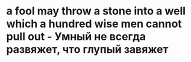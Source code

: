 # a fool may throw a stone into a well which a hundred wise men cannot pull out - Умный не всегда развяжет, что глупый завяжет
